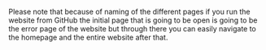 Please note that because of naming of the different pages if you run the website from GitHub the initial page that is going to be open is going to be the error page of the website but through there you can easily navigate to the homepage and the entire website after that.
